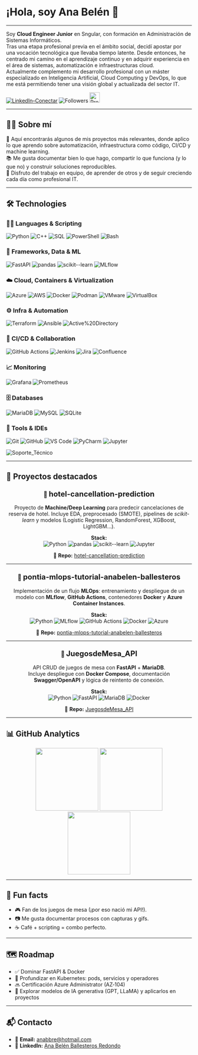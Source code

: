 # ¡Hola, soy Ana Belén 👋
---

Soy **Cloud Engineer Junior** en Sngular, con formación en Administración de Sistemas Informáticos.  
Tras una etapa profesional previa en el ámbito social, decidí apostar por una vocación tecnológica que llevaba tiempo latente. Desde entonces, he centrado mi camino en el aprendizaje continuo y en adquirir experiencia en el área de sistemas, automatización e infraestructuras cloud.  
Actualmente complemento mi desarrollo profesional con un máster especializado en Inteligencia Artificial, Cloud Computing y DevOps, lo que me está permitiendo tener una visión global y actualizada del sector IT.

[![LinkedIn–Conectar](https://img.shields.io/badge/LinkedIn–Conectar-0A66C2?style=for-the-badge&logo=linkedin&logoColor=white&labelColor=violet)](https://www.linkedin.com/in/ana-belén-ballesteros-redondo) ![Followers](https://img.shields.io/github/followers/anabbre?style=for-the-badge&logo=github&logoColor=white&label=Followers&labelColor=black&color=violet) <img src="https://komarev.com/ghpvc/?username=anabbre&style=flat&label=Profile%20views&color=8A2BE2" alt="Profile views" height="28">

---

## 👩‍💻 Sobre mí

🔧 Aquí encontrarás algunos de mis proyectos más relevantes, donde aplico lo que aprendo sobre automatización, infraestructura como código, CI/CD y machine learning.  
📚 Me gusta documentar bien lo que hago, compartir lo que funciona (y lo que no) y construir soluciones reproducibles.  
💬 Disfruto del trabajo en equipo, de aprender de otros y de seguir creciendo cada día como profesional IT.

---

## 🛠️ Technologies

### 🧑‍💻 Languages & Scripting
![Python](https://img.shields.io/badge/Python-3776AB?style=for-the-badge&logo=python&logoColor=white)
![C++](https://img.shields.io/badge/C++-00599C?style=for-the-badge&logo=c%2B%2B&logoColor=white)
![SQL](https://img.shields.io/badge/SQL-003B57?style=for-the-badge&logo=sqlite&logoColor=white)
![PowerShell](https://img.shields.io/badge/PowerShell-2CA5E0?style=for-the-badge&logo=powershell&logoColor=white)
![Bash](https://img.shields.io/badge/Bash-4EAA25?style=for-the-badge&logo=gnubash&logoColor=white)

### 🧩 Frameworks, Data & ML
![FastAPI](https://img.shields.io/badge/FastAPI-009688?style=for-the-badge&logo=fastapi&logoColor=white)
![pandas](https://img.shields.io/badge/pandas-150458?style=for-the-badge&logo=pandas&logoColor=white)
![scikit--learn](https://img.shields.io/badge/scikit--learn-F7931E?style=for-the-badge&logo=scikitlearn&logoColor=white)
![MLflow](https://img.shields.io/badge/MLflow-0194E2?style=for-the-badge&logo=mlflow&logoColor=white)

### ☁️ Cloud, Containers & Virtualization
![Azure](https://img.shields.io/badge/Azure-0078D4?style=for-the-badge&logo=microsoftazure&logoColor=white)
![AWS](https://img.shields.io/badge/AWS-232F3E?style=for-the-badge&logo=amazonaws&logoColor=white)
![Docker](https://img.shields.io/badge/Docker-2496ED?style=for-the-badge&logo=docker&logoColor=white)
![Podman](https://img.shields.io/badge/Podman-892CA0?style=for-the-badge&logo=podman&logoColor=white)
![VMware](https://img.shields.io/badge/VMware-607078?style=for-the-badge&logo=vmware&logoColor=white)
![VirtualBox](https://img.shields.io/badge/VirtualBox-183A61?style=for-the-badge&logo=virtualbox&logoColor=white)

### ⚙️ Infra & Automation
![Terraform](https://img.shields.io/badge/Terraform-7B42BC?style=for-the-badge&logo=terraform&logoColor=white)
![Ansible](https://img.shields.io/badge/Ansible-EE0000?style=for-the-badge&logo=ansible&logoColor=white)
![Active%20Directory](https://img.shields.io/badge/Active_Directory-0067B8?style=for-the-badge&logo=microsoft&logoColor=white)

### 🚀 CI/CD & Collaboration
![GitHub Actions](https://img.shields.io/badge/GitHub_Actions-2088FF?style=for-the-badge&logo=githubactions&logoColor=white)
![Jenkins](https://img.shields.io/badge/Jenkins-D24939?style=for-the-badge&logo=jenkins&logoColor=white)
![Jira](https://img.shields.io/badge/Jira-0052CC?style=for-the-badge&logo=jira&logoColor=white)
![Confluence](https://img.shields.io/badge/Confluence-172B4D?style=for-the-badge&logo=confluence&logoColor=white)

### 📈 Monitoring
![Grafana](https://img.shields.io/badge/Grafana-F46800?style=for-the-badge&logo=grafana&logoColor=white)
![Prometheus](https://img.shields.io/badge/Prometheus-E6522C?style=for-the-badge&logo=prometheus&logoColor=white)

### 🗄️ Databases
![MariaDB](https://img.shields.io/badge/MariaDB-003545?style=for-the-badge&logo=mariadb&logoColor=white)
![MySQL](https://img.shields.io/badge/MySQL-4479A1?style=for-the-badge&logo=mysql&logoColor=white)
![SQLite](https://img.shields.io/badge/SQLite-003B57?style=for-the-badge&logo=sqlite&logoColor=white)

### 🧰 Tools & IDEs
![Git](https://img.shields.io/badge/Git-F05032?style=for-the-badge&logo=git&logoColor=white)
![GitHub](https://img.shields.io/badge/GitHub-181717?style=for-the-badge&logo=github&logoColor=white)
![VS Code](https://img.shields.io/badge/VS_Code-007ACC?style=for-the-badge&logo=visualstudiocode&logoColor=white)
![PyCharm](https://img.shields.io/badge/PyCharm-000000?style=for-the-badge&logo=pycharm&logoColor=white)
![Jupyter](https://img.shields.io/badge/Jupyter-F37626?style=for-the-badge&logo=jupyter&logoColor=white)

<!-- Ejemplo de badge personalizado para Soporte Técnico -->
![Soporte_Técnico](https://img.shields.io/badge/Soporte_T%C3%A9cnico-555555?style=for-the-badge&logo=headset&logoColor=white)


---

## 🚀 Proyectos destacados


<div align="center">

### 🏨 <span style="font-size:1.25rem;">**hotel-cancellation-prediction**</span>

Proyecto de **Machine/Deep Learning** para predecir cancelaciones de reserva de hotel. Incluye EDA, preprocesado (SMOTE), pipelines de *scikit-learn* y modelos (Logistic Regression, RandomForest, XGBoost, LightGBM…).

**Stack:**  
![Python](https://img.shields.io/badge/Python-3776AB?style=flat&logo=python&logoColor=white)
![pandas](https://img.shields.io/badge/pandas-150458?style=flat&logo=pandas&logoColor=white)
![scikit--learn](https://img.shields.io/badge/scikit--learn-F7931E?style=flat&logo=scikitlearn&logoColor=white)
![Jupyter](https://img.shields.io/badge/Jupyter-F37626?style=flat&logo=jupyter&logoColor=white)

🔗 **Repo:** [hotel-cancellation-prediction](https://github.com/anabbre/hotel-cancellation-prediction)

</div>

---

<div align="center">

### 🧪 <span style="font-size:1.25rem;">**pontia-mlops-tutorial-anabelen-ballesteros**</span>

Implementación de un flujo **MLOps**: entrenamiento y despliegue de un modelo con **MLflow**, **GitHub Actions**, contenedores **Docker** y **Azure Container Instances**.

**Stack:**  
![Python](https://img.shields.io/badge/Python-3776AB?style=flat&logo=python&logoColor=white)
![MLflow](https://img.shields.io/badge/MLflow-0194E2?style=flat&logo=mlflow&logoColor=white)
![GitHub Actions](https://img.shields.io/badge/GitHub_Actions-2088FF?style=flat&logo=githubactions&logoColor=white)
![Docker](https://img.shields.io/badge/Docker-2496ED?style=flat&logo=docker&logoColor=white)
![Azure](https://img.shields.io/badge/Azure-0078D4?style=flat&logo=microsoftazure&logoColor=white)

🔗 **Repo:** [pontia-mlops-tutorial-anabelen-ballesteros](https://github.com/anabbre/pontia-mlops-tutorial-anabelen-ballesteros)

</div>

---

<div align="center">

### 🎲 <span style="font-size:1.25rem;">**JuegosdeMesa_API**</span>

API CRUD de juegos de mesa con **FastAPI** + **MariaDB**.  
Incluye despliegue con **Docker Compose**, documentación **Swagger/OpenAPI** y lógica de reintento de conexión.

**Stack:**  
![Python](https://img.shields.io/badge/Python-3776AB?style=flat&logo=python&logoColor=white)
![FastAPI](https://img.shields.io/badge/FastAPI-009688?style=flat&logo=fastapi&logoColor=white)
![MariaDB](https://img.shields.io/badge/MariaDB-003545?style=flat&logo=mariadb&logoColor=white)
![Docker](https://img.shields.io/badge/Docker-2496ED?style=flat&logo=docker&logoColor=white)

🔗 **Repo:** [JuegosdeMesa_API](https://github.com/anabbre/JuegosdeMesa_API)

</div>

---


## 📊 GitHub Analytics

<div align="center">

<!-- Estadísticas generales -->
<img src="https://github-readme-stats.vercel.app/api?username=anabbre&show_icons=true&theme=tokyonight&locale=es" height="170" />

<!-- Lenguajes más usados (sin Jupyter) -->
<img src="https://github-readme-stats.vercel.app/api/top-langs/?username=anabbre&layout=compact&theme=tokyonight&hide=jupyter%20notebook&custom_title=Lenguajes%20más%20usados" height="170" />

<!-- Racha de commits -->
<img src="https://streak-stats.demolab.com?user=anabbre&theme=tokyonight&locale=es" height="170" />

</div>

---

## 🎲 Fun facts

- 🎮 Fan de los juegos de mesa (¡por eso nació mi API!).
- 📷 Me gusta documentar procesos con capturas y gifs.
- ☕ Café + scripting = combo perfecto.

---

## 🗺️ Roadmap  
- ✅ Dominar FastAPI & Docker  
- 🚀 Profundizar en Kubernetes: pods, servicios y operadores  
- 🔜 Certificación Azure Administrator (AZ‑104)
- 🤖 Explorar modelos de IA generativa (GPT, LLaMA) y aplicarlos en proyectos  

---

## 📬 Contacto


- 📧 **Email:** [anabbre@hotmail.com](mailto:anabbre@hotmail.com)
- 💼 **LinkedIn:** [Ana Belén Ballesteros Redondo](https://www.linkedin.com/in/ana-belén-ballesteros-redondo)
